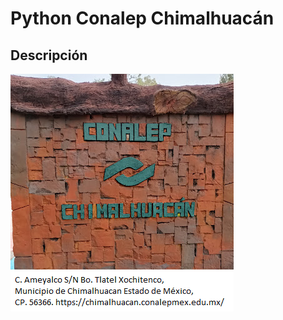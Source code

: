 # Python Conalep Chimalhuacán

## Descripción

![portalChimalhuacan](/img/portalChilalhuacan.png)


